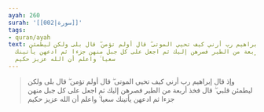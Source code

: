 ```yaml
---
ayah: 260
surah: '[[002|سورة]]'
tags:
- quran/ayah
text: وإذ قال إبراهيم رب أرني كيف تحيي الموتى ۖ قال أولم تؤمن ۖ قال بلى ولكن ليطمئن
  قلبي ۖ قال فخذ أربعة من الطير فصرهن إليك ثم اجعل على كل جبل منهن جزءا ثم ادعهن يأتينك
  سعيا ۚ واعلم أن الله عزيز حكيم
---
```

> وإذ قال إبراهيم رب أرني كيف تحيي الموتى ۖ قال أولم تؤمن ۖ قال بلى ولكن ليطمئن قلبي ۖ قال فخذ أربعة من الطير فصرهن إليك ثم اجعل على كل جبل منهن جزءا ثم ادعهن يأتينك سعيا ۚ واعلم أن الله عزيز حكيم
